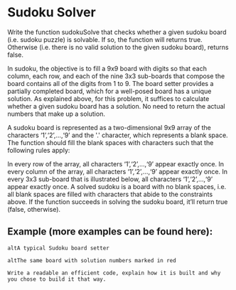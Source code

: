 # Sudoku Solver

Write the function sudokuSolve that checks whether a given sudoku board (i.e. sudoku puzzle) is solvable. If so, the function will returns true. Otherwise (i.e. there is no valid solution to the given sudoku board), returns false.

In sudoku, the objective is to fill a 9x9 board with digits so that each column, each row, and each of the nine 3x3 sub-boards that compose the board contains all of the digits from 1 to 9. The board setter provides a partially completed board, which for a well-posed board has a unique solution. As explained above, for this problem, it suffices to calculate whether a given sudoku board has a solution. No need to return the actual numbers that make up a solution.

A sudoku board is represented as a two-dimensional 9x9 array of the characters ‘1’,‘2’,…,‘9’ and the '.' character, which represents a blank space. The function should fill the blank spaces with characters such that the following rules apply:

In every row of the array, all characters ‘1’,‘2’,…,‘9’ appear exactly once.
In every column of the array, all characters ‘1’,‘2’,…,‘9’ appear exactly once.
In every 3x3 sub-board that is illustrated below, all characters ‘1’,‘2’,…,‘9’ appear exactly once.
A solved sudoku is a board with no blank spaces, i.e. all blank spaces are filled with characters that abide to the constraints above. If the function succeeds in solving the sudoku board, it’ll return true (false, otherwise).

## Example (more examples can be found here):

```
altA typical Sudoku board setter

altThe same board with solution numbers marked in red

Write a readable an efficient code, explain how it is built and why you chose to build it that way.
```